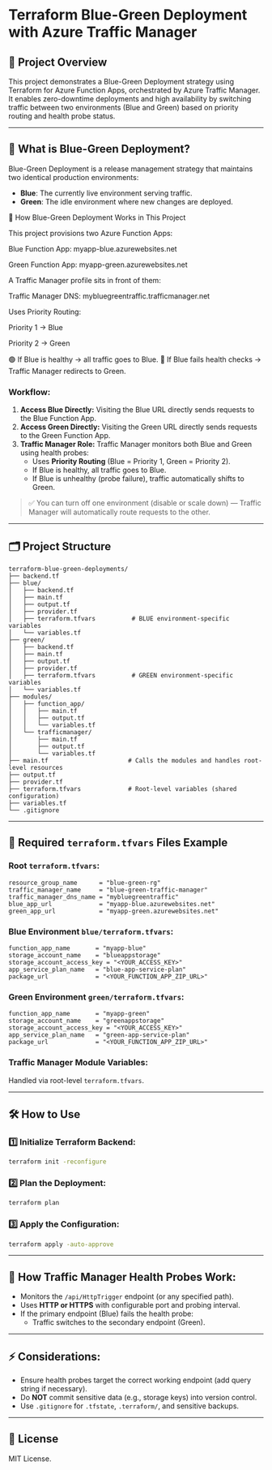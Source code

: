 # Terraform Blue-Green Deployment with Azure Traffic Manager

## 📌 Project Overview
This project demonstrates a Blue-Green Deployment strategy using Terraform for Azure Function Apps, orchestrated by Azure Traffic Manager. It enables zero-downtime deployments and high availability by switching traffic between two environments (Blue and Green) based on priority routing and health probe status.

---

## 🚀 What is Blue-Green Deployment?
Blue-Green Deployment is a release management strategy that maintains two identical production environments:
- **Blue**: The currently live environment serving traffic.
- **Green**: The idle environment where new changes are deployed.

🚀 How Blue-Green Deployment Works in This Project

This project provisions two Azure Function Apps:

Blue Function App: myapp-blue.azurewebsites.net

Green Function App: myapp-green.azurewebsites.net

A Traffic Manager profile sits in front of them:

Traffic Manager DNS: mybluegreentraffic.trafficmanager.net

Uses Priority Routing:

Priority 1 → Blue

Priority 2 → Green

🟢 If Blue is healthy → all traffic goes to Blue.
🔵 If Blue fails health checks → Traffic Manager redirects to Green.

### Workflow:
1. **Access Blue Directly:** Visiting the Blue URL directly sends requests to the Blue Function App.
2. **Access Green Directly:** Visiting the Green URL directly sends requests to the Green Function App.
3. **Traffic Manager Role:** Traffic Manager monitors both Blue and Green using health probes:
   - Uses **Priority Routing** (Blue = Priority 1, Green = Priority 2).
   - If Blue is healthy, all traffic goes to Blue.
   - If Blue is unhealthy (probe failure), traffic automatically shifts to Green.

> ✅ You can turn off one environment (disable or scale down) — Traffic Manager will automatically route requests to the other.

---

## 🗂️ Project Structure
```
terraform-blue-green-deployments/
├── backend.tf
├── blue/
│   ├── backend.tf
│   ├── main.tf
│   ├── output.tf
│   ├── provider.tf
│   ├── terraform.tfvars          # BLUE environment-specific variables
│   └── variables.tf
├── green/
│   ├── backend.tf
│   ├── main.tf
│   ├── output.tf
│   ├── provider.tf
│   ├── terraform.tfvars          # GREEN environment-specific variables
│   └── variables.tf
├── modules/
│   ├── function_app/
│   │   ├── main.tf
│   │   ├── output.tf
│   │   └── variables.tf
│   └── trafficmanager/
│       ├── main.tf
│       ├── output.tf
│       └── variables.tf
├── main.tf                      # Calls the modules and handles root-level resources
├── output.tf
├── provider.tf
├── terraform.tfvars             # Root-level variables (shared configuration)
├── variables.tf
└── .gitignore
```

---

## 📝 Required `terraform.tfvars` Files Example

### Root `terraform.tfvars`:
```hcl
resource_group_name      = "blue-green-rg"
traffic_manager_name     = "blue-green-traffic-manager"
traffic_manager_dns_name = "mybluegreentraffic"
blue_app_url             = "myapp-blue.azurewebsites.net"
green_app_url            = "myapp-green.azurewebsites.net"
```

### Blue Environment `blue/terraform.tfvars`:
```hcl
function_app_name       = "myapp-blue"
storage_account_name    = "blueappstorage"
storage_account_access_key = "<YOUR_ACCESS_KEY>"
app_service_plan_name   = "blue-app-service-plan"
package_url             = "<YOUR_FUNCTION_APP_ZIP_URL>"
```

### Green Environment `green/terraform.tfvars`:
```hcl
function_app_name       = "myapp-green"
storage_account_name    = "greenappstorage"
storage_account_access_key = "<YOUR_ACCESS_KEY>"
app_service_plan_name   = "green-app-service-plan"
package_url             = "<YOUR_FUNCTION_APP_ZIP_URL>"
```

### Traffic Manager Module Variables:
Handled via root-level `terraform.tfvars`.

---

## 🛠️ How to Use

### 1️⃣ Initialize Terraform Backend:
```bash
terraform init -reconfigure
```

### 2️⃣ Plan the Deployment:
```bash
terraform plan
```

### 3️⃣ Apply the Configuration:
```bash
terraform apply -auto-approve
```

---

## 📡 How Traffic Manager Health Probes Work:
- Monitors the `/api/HttpTrigger` endpoint (or any specified path).
- Uses **HTTP or HTTPS** with configurable port and probing interval.
- If the primary endpoint (Blue) fails the health probe:
  - Traffic switches to the secondary endpoint (Green).

---

## ⚡ Considerations:
- Ensure health probes target the correct working endpoint (add query string if necessary).
- Do **NOT** commit sensitive data (e.g., storage keys) into version control.
- Use `.gitignore` for `.tfstate`, `.terraform/`, and sensitive backups.

---

## 📎 License
MIT License.

